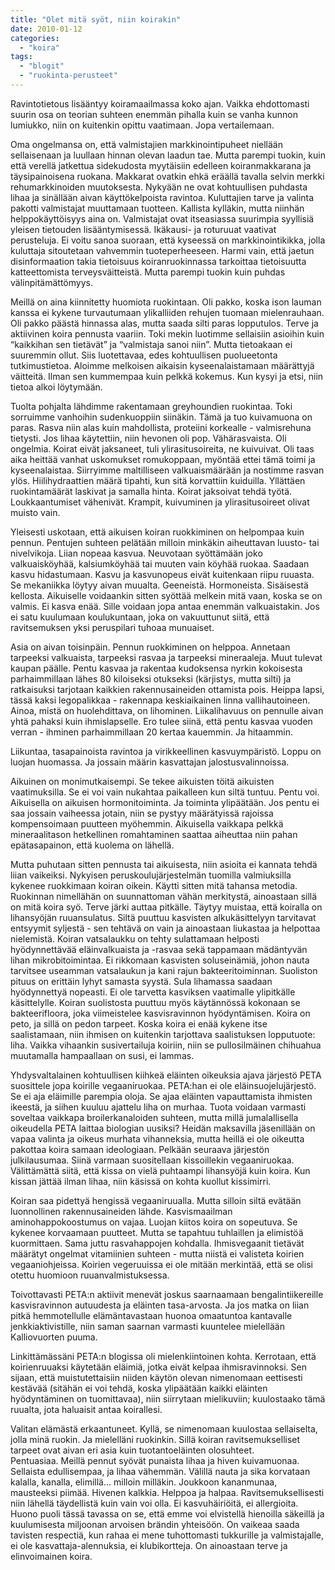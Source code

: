 ```yaml
---
title: "Olet mitä syöt, niin koirakin"
date: 2010-01-12
categories: 
  - "koira"
tags: 
  - "blogit"
  - "ruokinta-perusteet"
---
```


Ravintotietous lisääntyy koiramaailmassa koko ajan. Vaikka ehdottomasti suurin osa on teorian suhteen enemmän pihalla kuin se vanha kunnon lumiukko, niin on kuitenkin opittu vaatimaan. Jopa vertailemaan.

<!--more-->

Oma ongelmansa on, että valmistajien markkinointipuheet niellään sellaisenaan ja luullaan hinnan olevan laadun tae. Mutta parempi tuokin, kuin että verellä jatkettua sidekudosta myytäisiin edelleen koiranmakkarana ja täysipainoisena ruokana. Makkarat ovatkin ehkä eräällä tavalla selvin merkki rehumarkkinoiden muutoksesta. Nykyään ne ovat kohtuullisen puhdasta lihaa ja sinällään aivan käyttökelpoista ravintoa. Kuluttajien tarve ja valinta pakotti valmistajat muuttamaan tuotteen. Kallista kylläkin, mutta niinhän helppokäyttöisyys aina on. Valmistajat ovat itseasiassa suurimpia syyllisiä yleisen tietouden lisääntymisessä. Ikäkausi- ja roturuuat vaativat perusteluja. Ei voitu sanoa suoraan, että kyseessä on markkinointikikka, jolla kuluttaja sitoutetaan vahvemmin tuoteperheeseen. Harmi vain, että jaetun disinformaation takia tietoisuus koiranruokinnassa tarkoittaa tietoisuutta katteettomista terveysväitteistä. Mutta parempi tuokin kuin puhdas välinpitämättömyys.  
  
Meillä on aina kiinnitetty huomiota ruokintaan. Oli pakko, koska ison lauman kanssa ei kykene turvautumaan ylikalliiden rehujen tuomaan mielenrauhaan. Oli pakko päästä hinnassa alas, mutta saada silti paras lopputulos. Terve ja aktiivinen koira pennusta vaariin. Toki mekin luotimme sellaisiin asioihin kuin “kaikkihan sen tietävät” ja “valmistaja sanoi niin”. Mutta tietoakaan ei suuremmin ollut. Siis luotettavaa, edes kohtuullisen puolueetonta tutkimustietoa. Aloimme melkoisen aikaisin kyseenalaistamaan määrättyjä väitteitä. Ilman sen kummempaa kuin pelkkä kokemus. Kun kysyi ja etsi, niin tietoa alkoi löytymään.

Tuolta pohjalta lähdimme rakentamaan greyhoundien ruokintaa. Toki sorruimme vanhoihin sudenkuoppiin siinäkin. Tämä ja tuo kuivamuona on paras. Rasva niin alas kuin mahdollista, proteiini korkealle - valmisrehuna tietysti. Jos lihaa käytettiin, niin hevonen oli pop. Vähärasvaista. Oli ongelmia. Koirat eivät jaksaneet, tuli ylirasitusoireita, ne kuivuivat. Oli taas aika heittää vanhat uskomukset romukoppaan, myöntää ettei tämä toimi ja kyseenalaistaa. Siirryimme maltilliseen valkuaismäärään ja nostimme rasvan ylös. Hiilihydraattien määrä tipahti, kun sitä korvattiin kuiduilla. Yllättäen ruokintamäärät laskivat ja samalla hinta. Koirat jaksoivat tehdä työtä. Loukkaantumiset vähenivät. Krampit, kuivuminen ja ylirasitusoireet olivat muisto vain.

Yleisesti uskotaan, että aikuisen koiran ruokkiminen on helpompaa kuin pennun. Pentujen suhteen pelätään milloin minkäkin aiheuttavan luusto- tai nivelvikoja. Liian nopeaa kasvua. Neuvotaan syöttämään joko valkuaisköyhää, kalsiumköyhää tai muuten vain köyhää ruokaa. Saadaan kasvu hidastumaan. Kasvu ja kasvunopeus eivät kuitenkaan riipu ruuasta. Se mekaniikka löytyy aivan muualta. Geeneistä. Hormoneista. Sisäisestä kellosta. Aikuiselle voidaankin sitten syöttää melkein mitä vaan, koska se on valmis. Ei kasva enää. Sille voidaan jopa antaa enemmän valkuaistakin. Jos ei satu kuulumaan koulukuntaan, joka on vakuuttunut siitä, että ravitsemuksen yksi peruspilari tuhoaa munuaiset.

Asia on aivan toisinpäin. Pennun ruokkiminen on helppoa. Annetaan tarpeeksi valkuaista, tarpeeksi rasvaa ja tarpeeksi mineraaleja. Muut tulevat kaupan päälle. Pentu kasvaa ja rakentaa kudoksensa nyrkin kokoisesta parhaimmillaan lähes 80 kiloiseksi otukseksi (kärjistys, mutta silti) ja ratkaisuksi tarjotaan kaikkien rakennusaineiden ottamista pois. Heippa lapsi, tässä kaksi legopalikkaa - rakennapa keskiaikainen linna vallihautoineen. Ainoa, mistä on huolehdittava, on lihominen. Liikalihavuus on pennulle aivan yhtä pahaksi kuin ihmislapselle. Ero tulee siinä, että pentu kasvaa vuoden verran - ihminen parhaimmillaan 20 kertaa kauemmin. Ja hitaammin.

Liikuntaa, tasapainoista ravintoa ja virikkeellinen kasvuympäristö. Loppu on luojan huomassa. Ja jossain määrin kasvattajan jalostusvalinnoissa.

Aikuinen on monimutkaisempi. Se tekee aikuisten töitä aikuisten vaatimuksilla. Se ei voi vain nukahtaa paikalleen kun siltä tuntuu. Pentu voi. Aikuisella on aikuisen hormonitoiminta. Ja toiminta ylipäätään. Jos pentu ei saa jossain vaiheessa jotain, niin se pystyy määrätyissä rajoissa kompensoimaan puutteen myöhemmin. Aikuisella vaikkapa pelkkä mineraalitason hetkellinen romahtaminen saattaa aiheuttaa niin pahan epätasapainon, että kuolema on lähellä.

Mutta puhutaan sitten pennusta tai aikuisesta, niin asioita ei kannata tehdä liian vaikeiksi. Nykyisen peruskoulujärjestelmän tuomilla valmiuksilla kykenee ruokkimaan koiran oikein. Käytti sitten mitä tahansa metodia. Ruokinnan nimellähän on suunnattoman vähän merkitystä, ainoastaan sillä on mitä koira syö. Terve järki auttaa pitkälle. Täytyy muistaa, että koiralla on lihansyöjän ruuansulatus. Siltä puuttuu kasvisten alkukäsittelyyn tarvitavat entsyymit syljestä - sen tehtävä on vain ja ainoastaan liukastaa ja helpottaa nielemistä. Koiran vatsalaukku on tehty sulattamaan helposti hyödynnettävää eläinvalkuaista ja -rasvaa sekä tappamaan mädäntyvän lihan mikrobitoimintaa. Ei rikkomaan kasvisten soluseinämiä, johon nauta tarvitsee useamman vatsalaukun ja kani rajun bakteeritoiminnan. Suoliston pituus on erittäin lyhyt samasta syystä. Sula lihamassa saadaan hyödynnettyä nopeasti. Ei ole tarvetta kasviksen vaatimalle ylipitkälle käsittelylle. Koiran suolistosta puuttuu myös käytännössä kokonaan se bakteerifloora, joka viimeistelee kasvisravinnon hyödyntämisen. Koira on peto, ja sillä on pedon tarpeet. Koska koira ei enää kykene itse saalistamaan, niin ihmisen on kuitenkin tarjottava saalistuksen lopputuote: liha. Vaikka vihaankin susivertailuja koiriin, niin se pullosilmäinen chihuahua muutamalla hampaallaan on susi, ei lammas.

Yhdysvaltalainen kohtuullisen kiihkeä eläinten oikeuksia ajava järjestö PETA suosittele jopa koirille vegaaniruokaa. PETA:han ei ole eläinsuojelujärjestö. Se ei aja eläimille parempia oloja. Se ajaa eläinten vapauttamista ihmisten ikeestä, ja siihen kuuluu ajattelu liha on murhaa. Tuota voidaan varmasti soveltaa vaikkapa broilerkanaloiden suhteen, mutta millä jumalallisella oikeudella PETA laittaa biologian uusiksi? Heidän maksavilla jäsenillään on vapaa valinta ja oikeus murhata vihanneksia, mutta heillä ei ole oikeutta pakottaa koira samaan ideologiaan. Pelkään seuraava järjestön julkilausumaa. Siinä varmaan suositellaan kissoillekin vegaaniruokaa. Välittämättä siitä, että kissa on vielä puhtaampi lihansyöjä kuin koira. Kun kissan jättää ilman lihaa, niin käsissä on kohta kuollut kissimirri.

Koiran saa pidettyä hengissä vegaaniruualla. Mutta silloin siltä evätään luonnollinen rakennusaineiden lähde. Kasvismaailman aminohappokoostumus on vajaa. Luojan kiitos koira on sopeutuva. Se kykenee korvaamaan puutteet. Mutta se tapahtuu tuhlaillen ja elimistöä kuormittaen. Sama juttu rasvahappojen kohdalla. Ihmisvegaanit tietävät määrätyt ongelmat vitamiinien suhteen - mutta niistä ei valisteta koirien vegaaniohjeissa. Koirien vegeruuissa ei ole mitään merkintää, että se olisi otettu huomioon ruuanvalmistuksessa.

Toivottavasti PETA:n aktiivit menevät joskus saarnaamaan bengalintiikereille kasvisravinnon autuudesta ja eläinten tasa-arvosta. Ja jos matka on liian pitkä hemmotellulle elämäntavastaan huonoa omaatuntoa kantavalle jenkkiaktivistille, niin saman saarnan varmasti kuuntelee mielellään Kalliovuorten puuma.

Linkittämässäni PETA:n blogissa oli mielenkiintoinen kohta. Kerrotaan, että koirienruuaksi käytetään eläimiä, jotka eivät kelpaa ihmisravinnoksi. Sen sijaan, että muistutettaisiin niiden käytön olevan nimenomaan eettisesti kestävää (sitähän ei voi tehdä, koska ylipäätään kaikki eläinten hyödyntäminen on tuomittavaa), niin siirrytaan mielikuviin; kuulostaako tämä ruualta, jota haluaisit antaa koirallesi.

Valitan elämästä erkaantuneet. Kyllä, se nimenomaan kuulostaa sellaiselta, jolla minä ruokin. Ja mielelläni ruokinkin. Sillä koiran ravitsemukselliset tarpeet ovat aivan eri asia kuin tuotantoeläinten olosuhteet.  
Pentuasiaa. Meillä pennut syövät punaista lihaa ja hiven kuivamuonaa. Sellaista edullisempaa, ja lihaa vähemmän. Välillä nauta ja sika korvataan kalalla, kanalla, elimillä… milloin milläkin. Joukkoon kananmunaa, mausteeksi piimää. Hivenen kalkkia. Helppoa ja halpaa. Ravitsemuksellisesti niin lähellä täydellistä kuin vain voi olla. Ei kasvuhäiriöitä, ei allergioita. Huono puoli tässä tavassa on se, että emme voi elvistellä hienoilla säkeillä ja kuulumisesta miljoonan arvoisen brändin yhteisöön. On vaikeaa saada tavisten respectiä, kun rahaa ei mene tuhottomasti tukkurille ja valmistajalle, ei ole kasvattaja-alennuksia, ei klubikortteja. On ainoastaan terve ja elinvoimainen koira.
